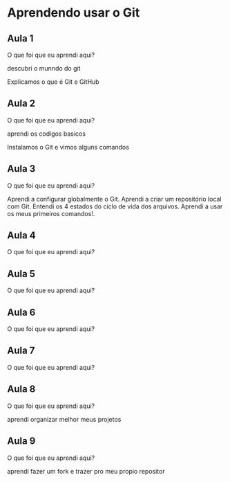 # Aprendendo usar o Git


## Aula 1

O que foi que eu aprendi aqui?

descubri o munndo do git

Explicamos o que é Git e GitHub

## Aula 2

O que foi que eu aprendi aqui?

aprendi os codigos basicos

Instalamos o Git e vimos alguns comandos

## Aula 3

O que foi que eu aprendi aqui?

Aprendi a configurar globalmente o Git.
Aprendi a criar um repositório local com Git.
Entendi os 4 estados do ciclo de vida dos arquivos.
Aprendi a usar os meus primeiros comandos!.

## Aula 4

O que foi que eu aprendi aqui?

## Aula 5

O que foi que eu aprendi aqui?

## Aula 6

O que foi que eu aprendi aqui?

## Aula 7

O que foi que eu aprendi aqui?


## Aula 8

O que foi que eu aprendi aqui?

aprendi organizar melhor meus projetos


## Aula 9

O que foi que eu aprendi aqui?

aprendi fazer um fork e trazer pro meu propio repositor

